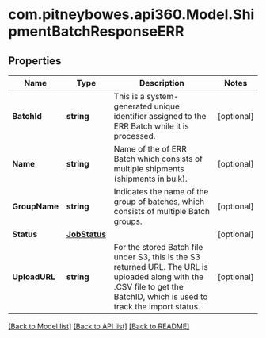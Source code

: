 # com.pitneybowes.api360.Model.ShipmentBatchResponseERR

## Properties

Name | Type | Description | Notes
------------ | ------------- | ------------- | -------------
**BatchId** | **string** | This is a system-generated unique identifier assigned to the ERR Batch while it is processed. | [optional] 
**Name** | **string** | Name of the of ERR Batch which consists of multiple shipments (shipments in bulk). | [optional] 
**GroupName** | **string** |  Indicates the name of the group of batches, which consists of multiple Batch groups. | [optional] 
**Status** | [**JobStatus**](JobStatus.md) |  | [optional] 
**UploadURL** | **string** | For the stored Batch file under S3, this is the S3 returned URL. The URL is uploaded along with the .CSV file to get the BatchID, which is used to track the import status. | [optional] 

[[Back to Model list]](../README.md#documentation-for-models) [[Back to API list]](../README.md#documentation-for-api-endpoints) [[Back to README]](../README.md)


